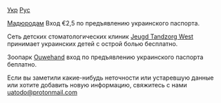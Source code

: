 [Укр](/) [Рус](/ru)

[Мадюродам](https://uk.wikipedia.org/wiki/%D0%9C%D0%B0%D0%B4%D1%8E%D1%80%D0%BE%D0%B4%D0%B0%D0%BC) Вход €2,5 по предъявлению украинского паспорта.

Сеть детских стоматологических клиник [Jeugd Tandzorg West](https://www.smile-west.com/) принимает украинских детей с острой болью бесплатно.

Зоопарк [Ouwehand](https://www.ouwehand.nl/) вход по предъявлению украинского паспорта беплатно.

Если вы заметили какие-нибудь неточности или устаревшую данные или хотите добавить новую информацию, свяжитесь с нами <uatodo@protonmail.com> 
